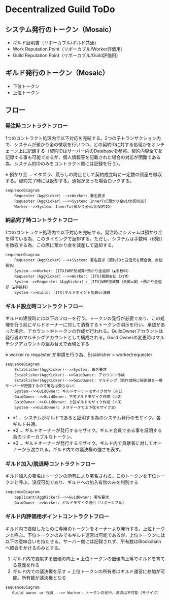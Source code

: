 # Decentralized Guild ToDo

## システム発行のトークン（Mosaic）

* ギルド証明書（リボーカブル/ギルド共通）
* Work Reputation Point（リボーカブル/Worker評価用）
* Guild Reputation Point（リボーカブル/Guild評価用）

## ギルド発行のトークン（Mosaic）

* 下位トークン
* 上位トークン

## フロー

### 発注時コントラクトフロー

1つのコントラクト処理内で以下対応を完結する。2つの子トランザクション内で、システムが預かり金の徴収を行いつつ、どの契約IDに対する処理かをオンチェーン上に記録する（契約IDはサーバー内のDatabaseを参照。契約内容全てを記録する事も可能であるが、個人情報等を記載された場合の対応が困難である為、システム的IDのみをコントラクト側には記録を行う）。

※ 預かり金 ... イタズラ、荒らしの防止として契約成立時に一定数の資産を徴収する。契約完了時には返却する。通報があった場合ロックする。

```mermaid
sequenceDiagram
    Requester（AggKicker）-->>Worker: 署名要求
    Requester（AggKicker）-->>System: InnerTx[預かり金with契約ID]
    Worker-->>System: InnerTx[預かり金with契約ID]
```

### 納品完了時コントラクトフロー

1つのコントラクト処理内で以下対応を完結する。発注時にシステムは預かり金を得ている為、このタイミングで返却する。ただし、システムは手数料（税収）を徴収する為、この際に預かり金を減産して返却する。

```mermaid
sequenceDiagram
    Requester（AggKicker）-->>System: 署名要求（契約IDと送信元を照合後、自動署名）
    System-->>Worker: [ITX]WRP加減算+預かり金返却（▲手数料）
    Requester（AggKicker）-->>Worker: [ITX]報酬支払（XYM）
    System-->>Requester（AggKicker）: [ITX]WRP加減算（失敗=減）+預かり金返却（▲手数料）
    System-->>Guild: [ITX]ギルドポイント加算or減算
```

### ギルド設立時コントラクトフロー

ギルドの建設時には以下のフローを行う。トークンの発行が必要であり、この処理を行う前にギルドオーナーに対して消費するトークンの明示を行い、承認があった場合、アカウントやトークンの作成が行われる。GuildOwnerアカウントは発行者のマルチシグアカウントとして構成される。Guild Ownerの変更時はマルチシグアカウントの組み替えで表現とする

※ worker ro requester が申請を行う為、Establisher = worker/requester

```mermaid
sequenceDiagram
    Establisher(AggKicker)-->>System: 署名要求
    Establisher(AggKicker)-->>GuidOwner: アカウント作成
    Establisher(AggKicker)-->>GuidOwner: マルチシグ（垢作成時に秘密鍵を一瞬サーバーが把握するので署名は要らない）
    System-->>GuidOwner: ギルドオーナーモザイク付与（※1）
    GuidOwner-->>GuidOwner: 下弦ギルドモザイク作成（※2）
    GuidOwner-->>GuidOwner: 上弦ギルドモザイク作成（※3）
    System-->>GuidOwner: メタデータで上下弦モザイクID
```
- ※1 ... システムがギルドであると証明する為のシステム発行のモザイク。各ギルド共通。
- ※2 ... ギルドオーナーが発行するモザイク。ギルド会員である事を証明する為のリボーカブルなトークン。
- ※3 ... ギルドオーナーが発行するモザイク。ギルド内で貢献者に対してオーナーから渡される。ギルド内での議決権の強さを表す。



### ギルド加入/脱退時コントラクトフロー

ギルド加入の署名はトークンの所有により署名される。このトークンを下位トークンと呼ぶ。没収可能であり、ギルドへの加入有無のみを判別する

```mermaid
sequenceDiagram
    applicant(AggKicker)-->>GuidOwner: 署名要求
    GuidOwner-->>Worker: ギルドモザイク送付（リボーカブル）
```

### ギルド内評価用ポイントコントラクトフロー

ギルド内で貢献したものに専用のトークンをオーナーより発行する。上位トークンと呼ぶ。下位トークンのみでもギルド運営は可能であるが、上位トークンには以下の意味合いを持たせる。サーバー側には記録されず、所有数はBlockchainへ照会をかけるのみとする。

1. ギルド内で貢献する価値の向上 = 上位トークンの価値向上等でギルドを育てる意義を作る
2. ギルド内での議決権を示す = 上位トークンの所有者はギルド運営に参加が可能。所有数が議決権となる

```mermaid
sequenceDiagram
   Guild owner or 役員 -->> Worker: トークンの発行。没収は不可能（モザイク） 
```




